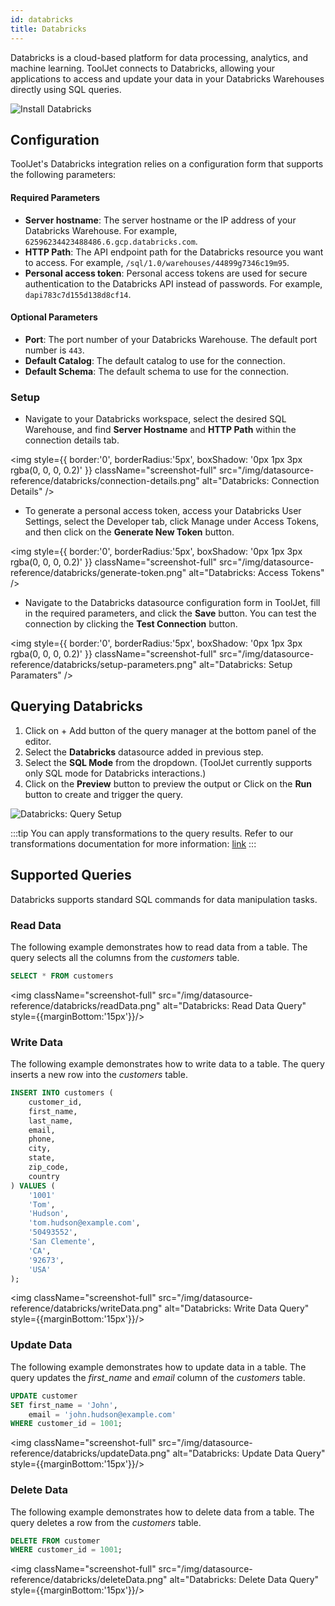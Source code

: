 ```yaml
---
id: databricks
title: Databricks
---
```


Databricks is a cloud-based platform for data processing, analytics, and machine learning. ToolJet connects to Databricks, allowing your applications to access and update your data in your Databricks Warehouses directly using SQL queries.

<div style={{textAlign: 'center'}}>
    <img style={{ border:'0', borderRadius:'5px', boxShadow: '0px 1px 3px rgba(0, 0, 0, 0.2)' }} className="screenshot-full" src="/img/datasource-reference/databricks/install.gif" alt="Install Databricks" />
</div>

<div style={{paddingTop:'24px'}}>

## Configuration

ToolJet's Databricks integration relies on a configuration form that supports the following parameters:

#### Required Parameters

- **Server hostname**: The server hostname or the IP address of your Databricks Warehouse. For example, `62596234423488486.6.gcp.databricks.com`.
- **HTTP Path**: The API endpoint path for the Databricks resource you want to access. For example, `/sql/1.0/warehouses/44899g7346c19m95`.
- **Personal access token**: Personal access tokens are used for secure authentication to the Databricks API instead of passwords. For example, `dapi783c7d155d138d8cf14`.

#### Optional Parameters

- **Port**: The port number of your Databricks Warehouse. The default port number is `443`.
- **Default Catalog**: The default catalog to use for the connection.
- **Default Schema**: The default schema to use for the connection.

### Setup

- Navigate to your Databricks workspace, select the desired SQL Warehouse, and find **Server Hostname** and **HTTP Path** within the connection details tab.

<img style={{ border:'0', borderRadius:'5px', boxShadow: '0px 1px 3px rgba(0, 0, 0, 0.2)' }} className="screenshot-full" src="/img/datasource-reference/databricks/connection-details.png" alt="Databricks: Connection Details" />

- To generate a personal access token, access your Databricks User Settings, select the Developer tab, click Manage under Access Tokens, and then click on the **Generate New Token** button.

<img style={{ border:'0', borderRadius:'5px', boxShadow: '0px 1px 3px rgba(0, 0, 0, 0.2)' }} className="screenshot-full" src="/img/datasource-reference/databricks/generate-token.png" alt="Databricks: Access Tokens" />

- Navigate to the Databricks datasource configuration form in ToolJet, fill in the required parameters, and click the **Save** button. You can test the connection by clicking the **Test Connection** button.

<img style={{ border:'0', borderRadius:'5px', boxShadow: '0px 1px 3px rgba(0, 0, 0, 0.2)' }} className="screenshot-full" src="/img/datasource-reference/databricks/setup-parameters.png" alt="Databricks: Setup Paramaters" />

</div>

<div style={{paddingTop:'24px'}}>

## Querying Databricks

1. Click on + Add button of the query manager at the bottom panel of the editor.
2. Select the **Databricks** datasource added in previous step.
3. Select the **SQL Mode** from the dropdown. (ToolJet currently supports only SQL mode for Databricks interactions.)
4. Click on the **Preview** button to preview the output or Click on the **Run** button to create and trigger the query.

<div style={{textAlign: 'center'}}>

<img className="screenshot-full" src="/img/datasource-reference/databricks/add-query.gif" alt="Databricks: Query Setup" />

</div>


:::tip
You can apply transformations to the query results. Refer to our transformations documentation for more information: [link](../tutorial/transformations)
:::

</div>

<div style={{paddingTop:'24px'}}>

## Supported Queries

Databricks supports standard SQL commands for data manipulation tasks.

### Read Data 

The following example demonstrates how to read data from a table. The query selects all the columns from the *customers* table.

```sql
SELECT * FROM customers 
```

<img className="screenshot-full" src="/img/datasource-reference/databricks/readData.png" alt="Databricks: Read Data Query" style={{marginBottom:'15px'}}/>

### Write Data 

The following example demonstrates how to write data to a table. The query inserts a new row into the *customers* table.

```sql
INSERT INTO customers (
    customer_id,
    first_name,
    last_name,
    email,
    phone,
    city,
    state,
    zip_code,
    country
) VALUES ( 
    '1001'
    'Tom', 
    'Hudson', 
    'tom.hudson@example.com', 
    '50493552', 
    'San Clemente', 
    'CA',
    '92673',
    'USA'
);
```

<img className="screenshot-full" src="/img/datasource-reference/databricks/writeData.png" alt="Databricks: Write Data Query" style={{marginBottom:'15px'}}/>

### Update Data 

The following example demonstrates how to update data in a table. The query updates the *first_name* and *email* column of the *customers* table.

```sql
UPDATE customer
SET first_name = 'John',
    email = 'john.hudson@example.com'
WHERE customer_id = 1001;
```

<img className="screenshot-full" src="/img/datasource-reference/databricks/updateData.png" alt="Databricks: Update Data Query" style={{marginBottom:'15px'}}/>

### Delete Data

The following example demonstrates how to delete data from a table. The query deletes a row from the *customers* table.

```sql
DELETE FROM customer
WHERE customer_id = 1001;
```

<img className="screenshot-full" src="/img/datasource-reference/databricks/deleteData.png" alt="Databricks: Delete Data Query" style={{marginBottom:'15px'}}/>

</div>